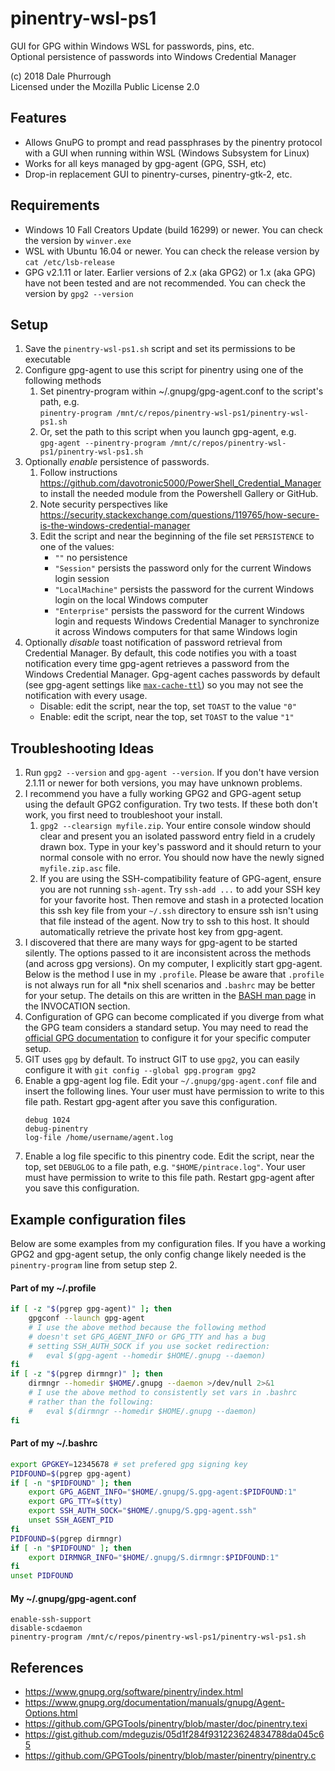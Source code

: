 # pinentry-wsl-ps1

GUI for GPG within Windows WSL for passwords, pins, etc.  
Optional persistence of passwords into Windows Credential Manager

(c) 2018 Dale Phurrough  
Licensed under the Mozilla Public License 2.0

## Features

* Allows GnuPG to prompt and read passphrases by the pinentry protocol
with a GUI when running within WSL (Windows Subsystem for Linux)
* Works for all keys managed by gpg-agent (GPG, SSH, etc)
* Drop-in replacement GUI to pinentry-curses, pinentry-gtk-2, etc.


## Requirements

* Windows 10 Fall Creators Update (build 16299) or newer. You can check the version by `winver.exe`
* WSL with Ubuntu 16.04 or newer. You can check the release version by `cat /etc/lsb-release`
* GPG v2.1.11 or later. Earlier versions of 2.x (aka GPG2) or 1.x (aka GPG) have not been tested and are not recommended. You can check the version by `gpg2 --version`

## Setup

1. Save the `pinentry-wsl-ps1.sh` script and set its permissions to be executable
2. Configure gpg-agent to use this script for pinentry using
   one of the following methods  
    1. Set pinentry-program within ~/.gnupg/gpg-agent.conf to the script's path, e.g.  
     `pinentry-program /mnt/c/repos/pinentry-wsl-ps1/pinentry-wsl-ps1.sh`
    2. Or, set the path to this script when you launch gpg-agent, e.g.  
     `gpg-agent --pinentry-program /mnt/c/repos/pinentry-wsl-ps1/pinentry-wsl-ps1.sh`
3. Optionally _enable_ persistence of passwords.  
    1. Follow instructions <https://github.com/davotronic5000/PowerShell_Credential_Manager>
   to install the needed module from the Powershell Gallery or GitHub.
    2. Note security perspectives like <https://security.stackexchange.com/questions/119765/how-secure-is-the-windows-credential-manager>
    3. Edit the script and near the beginning of the file set `PERSISTENCE` to one of the values:
        * `""` no persistence
        * `"Session"` persists the password only for the current Windows login session
        * `"LocalMachine"` persists the password for the current Windows login on the local Windows computer
        * `"Enterprise"` persists the password for the current Windows login and requests Windows Credential Manager to synchronize it across Windows computers for that same Windows login
4. Optionally _disable_ toast notification of password retrieval from Credential Manager. By default, this code notifies you with a toast notification every time gpg-agent retrieves a password from the Windows Credential Manager. Gpg-agent caches passwords by default (see gpg-agent settings like [`max-cache-ttl`](https://gnupg.org/documentation/manuals/gnupg/Agent-Options.html#Agent-Options)) so you may not see the notification with every usage.
    * Disable: edit the script, near the top, set `TOAST` to the value `"0"`
    * Enable: edit the script, near the top, set `TOAST` to the value `"1"`


## Troubleshooting Ideas

1. Run `gpg2 --version` and `gpg-agent --version`. If you don't have version 2.1.11 or newer for both versions, you may have unknown problems.
2. I recommend you have a fully working GPG2 and GPG-agent setup using the default GPG2 configuration. Try two tests.  If these both don't work, you first need to troubleshoot your install.  
    1. `gpg2 --clearsign myfile.zip`. Your entire console window should clear and present you an isolated password entry field in a crudely drawn box. Type in your key's password and it should return to your normal console with no error. You should now have the newly signed `myfile.zip.asc` file.
    2. If you are using the SSH-compatibility feature of GPG-agent, ensure you are not running `ssh-agent`. Try `ssh-add ...` to add your SSH key for your favorite host. Then remove and stash in a protected location this ssh key file from your `~/.ssh` directory to ensure ssh isn't using that file instead of the agent. Now try to ssh to this host. It should automatically retrieve the private host key from gpg-agent.
3. I discovered that there are many ways for gpg-agent to be started silently. The options passed to it are inconsistent across the methods (and across gpg versions). On my computer, I explicitly start gpg-agent.  Below is the method I use in my `.profile`. Please be aware that `.profile` is not always run for all *nix shell scenarios and `.bashrc` may be better for your setup. The details on this are written in the [BASH man page](https://linux.die.net/man/1/bash) in the INVOCATION section.
4. Configuration of GPG can become complicated if you diverge from what the GPG team considers a standard setup. You may need to read the [official GPG documentation](https://gnupg.org/documentation/index.html) to configure it for your specific computer setup.
5. GIT uses `gpg` by default. To instruct GIT to use `gpg2`, you can easily configure it with `git config --global gpg.program gpg2`
6. Enable a gpg-agent log file. Edit your `~/.gnupg/gpg-agent.conf` file and insert the following lines. Your user must have permission to write to this file path. Restart gpg-agent after you save this configuration.
    ```crmsh
    debug 1024
    debug-pinentry
    log-file /home/username/agent.log 
    ```
7. Enable a log file specific to this pinentry code. Edit the script, near the top, set `DEBUGLOG` to a file path, e.g. `"$HOME/pintrace.log"`. Your user must have permission to write to this file path. Restart gpg-agent after you save this configuration.

## Example configuration files

Below are some examples from my configuration files. If you have a working GPG2 and gpg-agent setup, the only config change likely needed is the `pinentry-program` line from setup step 2.

#### Part of my ~/.profile

```bash
if [ -z "$(pgrep gpg-agent)" ]; then
    gpgconf --launch gpg-agent
    # I use the above method because the following method
    # doesn't set GPG_AGENT_INFO or GPG_TTY and has a bug
    # setting SSH_AUTH_SOCK if you use socket redirection:
    #   eval $(gpg-agent --homedir $HOME/.gnupg --daemon) 
fi
if [ -z "$(pgrep dirmngr)" ]; then
    dirmngr --homedir $HOME/.gnupg --daemon >/dev/null 2>&1
    # I use the above method to consistently set vars in .bashrc
    # rather than the following:
    #   eval $(dirmngr --homedir $HOME/.gnupg --daemon) 
fi
```

#### Part of my ~/.bashrc

```bash
export GPGKEY=12345678 # set prefered gpg signing key
PIDFOUND=$(pgrep gpg-agent)
if [ -n "$PIDFOUND" ]; then
    export GPG_AGENT_INFO="$HOME/.gnupg/S.gpg-agent:$PIDFOUND:1"
    export GPG_TTY=$(tty)
    export SSH_AUTH_SOCK="$HOME/.gnupg/S.gpg-agent.ssh"
    unset SSH_AGENT_PID
fi
PIDFOUND=$(pgrep dirmngr)
if [ -n "$PIDFOUND" ]; then
    export DIRMNGR_INFO="$HOME/.gnupg/S.dirmngr:$PIDFOUND:1"
fi
unset PIDFOUND
```

#### My ~/.gnupg/gpg-agent.conf

```
enable-ssh-support
disable-scdaemon
pinentry-program /mnt/c/repos/pinentry-wsl-ps1/pinentry-wsl-ps1.sh
```

## References

* https://www.gnupg.org/software/pinentry/index.html
* https://www.gnupg.org/documentation/manuals/gnupg/Agent-Options.html
* https://github.com/GPGTools/pinentry/blob/master/doc/pinentry.texi
* https://gist.github.com/mdeguzis/05d1f284f931223624834788da045c65
* https://github.com/GPGTools/pinentry/blob/master/pinentry/pinentry.c
